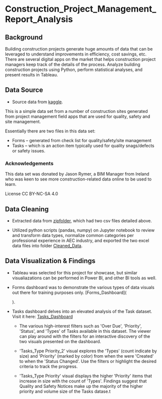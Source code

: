 # Construction_Project_Management_Report_Analysis

## Background 
Building construction projects generate huge amounts of data that can be leveraged to understand improvements in efficiency, cost savings, etc. There are several digital apps on the market that helps construction project managers keep track of the details of the process.  Analyze building construction projects using Python, perform statistical analyses, and present results in Tableau.

## Data Source
* Source data from [kaggle](https://www.kaggle.com/claytonmiller/construction-and-project-management-example-data).

This is a simple data set from a number of construction sites generated from project management field apps that are used for quality, safety and site management.

Essentially there are two files in this data set:
* Forms – generated from check list for quality/safety/site management
* Tasks – which is an action item typically used for quality snags/defects or safety issues.

### Acknowledgements
This data set was donated by Jason Rymer, a BIM Manager from Ireland who was keen to see more construction-related data online to be used to learn.

License CC BY-NC-SA 4.0

## Data Cleaning
* Extracted data from [zipfolder](Raw_Data/archive (1)), which had two csv files detailed above.

* Utilized python scripts (pandas, numpy) on Jupyter notebook to review and transform data types, normalize common categories per professional experience in AEC industry, and exported the two excel data files into folder [Cleaned_Data](Cleaned_Data).

## Data Visualization & Findings
* Tableau was selected for this project for showcase, but similar visualiazations can be performed in Power BI, and other BI tools as well.

* Forms dashboard was to demonstrate the various types of data visuals out there for training purposes only. [Forms_Dashboard](<div class='tableauPlaceholder' id='viz1642567313126' style='position: relative'><object class='tableauViz'  style='display:none;'><param name='host_url' value='https%3A%2F%2Fpublic.tableau.com%2F' /> <param name='embed_code_version' value='3' /> <param name='site_root' value='' /><param name='name' value='2022-0118Forms_Dashboard&#47;Forms_Dashboard' /><param name='tabs' value='no' /><param name='toolbar' value='yes' /><param name='animate_transition' value='yes' /><param name='display_static_image' value='yes' /><param name='display_spinner' value='yes' /><param name='display_overlay' value='yes' /><param name='display_count' value='yes' /><param name='language' value='en-US' /></object></div>                <script type='text/javascript'>                    var divElement = document.getElementById('viz1642567313126');                    var vizElement = divElement.getElementsByTagName('object')[0];                    if ( divElement.offsetWidth > 800 ) { vizElement.style.minWidth='420px';vizElement.style.maxWidth='100%';vizElement.style.minHeight='587px';vizElement.style.maxHeight=(divElement.offsetWidth*0.75)+'px';} else if ( divElement.offsetWidth > 500 ) { vizElement.style.minWidth='420px';vizElement.style.maxWidth='100%';vizElement.style.minHeight='587px';vizElement.style.maxHeight=(divElement.offsetWidth*0.75)+'px';} else { vizElement.style.width='100%';vizElement.style.height='2027px';}                     var scriptElement = document.createElement('script');                    scriptElement.src = 'https://public.tableau.com/javascripts/api/viz_v1.js';                    vizElement.parentNode.insertBefore(scriptElement, vizElement);                </script>).

* Tasks dashboard delves into an elevated analysis of the Task dataset. Visit it here: [Tasks_Dashboard](https://public.tableau.com/views/2022-0118Tasks_Dashboard/Tasks_Dashboard?:language=en-US&publish=yes&:display_count=n&:origin=viz_share_link)

    * The various high-interest filters such as 'Over Due', 'Priority', 'Status', and 'Types' of Tasks available in this dataset. The viewer can play around with the filters for an interactive discovery of the two visuals presented on the dashboard.

    * 'Tasks_Type Priority_2' visual explores the 'Types' (count indicate by size) and 'Priority' (marked by color) from when the were 'Created' to when the 'Status Changed'. Use the filters or highlight the desired criteria to track the progress.

    * 'Tasks_Type Priority' visual displays the higher 'Priority' items that increase in size with the count of 'Types'. Findings suggest that Quality and Safety Notices make up the majority of the higher priority and volume size of the Tasks datase.t

